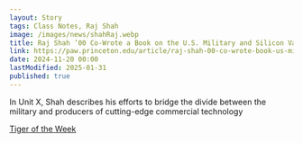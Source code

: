 ```yaml
---
layout: Story
tags: Class Notes, Raj Shah
image: /images/news/shahRaj.webp
title: Raj Shah ’00 Co-Wrote a Book on the U.S. Military and Silicon Valley
link: https://paw.princeton.edu/article/raj-shah-00-co-wrote-book-us-military-and-silicon-valley
date: 2024-11-20 00:00
lastModified: 2025-01-31
published: true
---
```


In Unit X, Shah describes his efforts to bridge the divide between the military and producers of cutting-edge commercial technology

[Tiger of the Week](https://paw.princeton.edu/article/raj-shah-00-co-wrote-book-us-military-and-silicon-valley)
